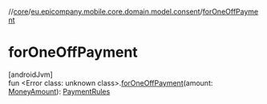 //[core](../../index.md)/[eu.epicompany.mobile.core.domain.model.consent](index.md)/[forOneOffPayment](for-one-off-payment.md)

# forOneOffPayment

[androidJvm]\
fun &lt;Error class: unknown class&gt;.[forOneOffPayment](for-one-off-payment.md)(amount: [MoneyAmount](../eu.epicompany.mobile.core.domain.model/-money-amount/index.md)): [PaymentRules](-payment-rules/index.md)
